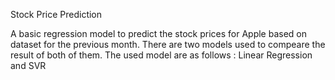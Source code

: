 Stock Price Prediction

A basic regression model to predict the stock prices for Apple based on dataset for the previous month. There are two models used to compeare the result of both of them. The used model are as follows : Linear Regression and SVR 